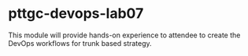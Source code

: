 # pttgc-devops-lab07
This module will provide hands-on experience to attendee to create the DevOps workflows for trunk based strategy.
